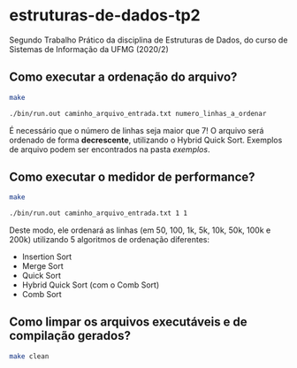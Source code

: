 # estruturas-de-dados-tp2
Segundo Trabalho Prático da disciplina de Estruturas de Dados, do curso de Sistemas de Informação da UFMG (2020/2)

## Como executar a ordenação do arquivo?

```bash
make

./bin/run.out caminho_arquivo_entrada.txt numero_linhas_a_ordenar
```

É necessário que o número de linhas seja maior que 7!
O arquivo será ordenado de forma **decrescente**, utilizando o Hybrid Quick Sort.
Exemplos de arquivo podem ser encontrados na pasta *exemplos*.
## Como executar o medidor de performance?
```bash
make

./bin/run.out caminho_arquivo_entrada.txt 1 1

```
Deste modo, ele ordenará as linhas (em 50, 100, 1k, 5k, 10k, 50k, 100k e 200k) utilizando 5 algoritmos de ordenação diferentes:
- Insertion Sort
- Merge Sort
- Quick Sort
- Hybrid Quick Sort (com o Comb Sort)
- Comb Sort

## Como limpar os arquivos executáveis e de compilação gerados?
```bash
make clean

```